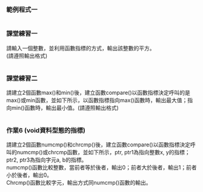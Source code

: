 ### 範例程式一
```c

```
### 課堂練習一
請輸入一個整數，並利用函數指標的方式，輸出該整數的平方。  
(請遵照輸出格式)  
```c

```

### 課堂練習二
請建立2個函數max()和min()後，建立函數compare()以函數指標決定呼叫的是max()或min函數，並如下所示，以函數指標指向max()函數時，輸出最大值；指向min()函數時，輸出最小值。(請遵照輸出格式)  
```c

```
### 作業6 (void資料型態的指標)
請建立2個函數numcmp()和chrcmp()後，建立函數compare()以函數指標決定呼叫的numcmp()或chrcmp函數，並如下所示，ptr, ptr1為指向整數x, y的指標；ptr2, ptr3為指向字元a, b的指標。  
numcmp()函數比較整數，當前者等於後者，輸出0；前者大於後者，輸出1；前者小於後者，輸出0。  
Chrcmp()函數比較字元，輸出方式同numcmp()函數的輸出。  

```c

```

